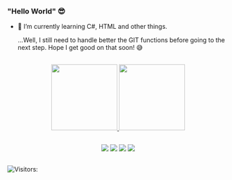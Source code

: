 ### "Hello World" 😎

- 🌱 I’m currently learning C#, HTML and other things.

  ...Well, I still need to handle better the GIT functions before going to the next step. Hope I get good on that soon! 😅

##

<div align="center">
  <a href="https://github.com/ToniCirilo">
  <img height="150em" src="https://github-readme-stats.vercel.app/api?username=ToniCirilo&show_icons=true&theme=tokyonight&include_all_commits=true&count_private=true"/>
  <img height="150em" src="https://github-readme-stats.vercel.app/api/top-langs/?username=ToniCirilo&layout=compact&langs_count=7&theme=synthwave"/>
</div>

 ## 
  
<div align="center">
  <a href=" www.linkedin.com/in/antoniocirilo " target="_blank"><img src="https://img.shields.io/badge/-LinkedIn-%230077B5?style=for-the-badge&logo=linkedin&logoColor=white" target="_blank"></a> 
  <a href="https://www.instagram.com/tonicirilo.art/" target="_blank"><img src="https://img.shields.io/badge/-Instagram-%23E4405F?style=for-the-badge&logo=instagram&logoColor=white" target="_blank"></a>
  <a href="" target="_blank"><img src="https://img.shields.io/badge/Twitch-9146FF?style=for-the-badge&logo=twitch&logoColor=white" target="_blank"></a>
  <a href="https://www.youtube.com/channel/UCkZh0qR1XHIAgRbxr9jW5Gg" target="_blank"><img src="https://img.shields.io/badge/YouTube-FF0000?style=for-the-badge&logo=youtube&logoColor=white" target="_blank"></a>
    
</div>
  
  ##
  
<div align "center">
  
![Visitors:](https://visitor-badge.glitch.me/badge?page_id=ToniCirilo)  

</div>
